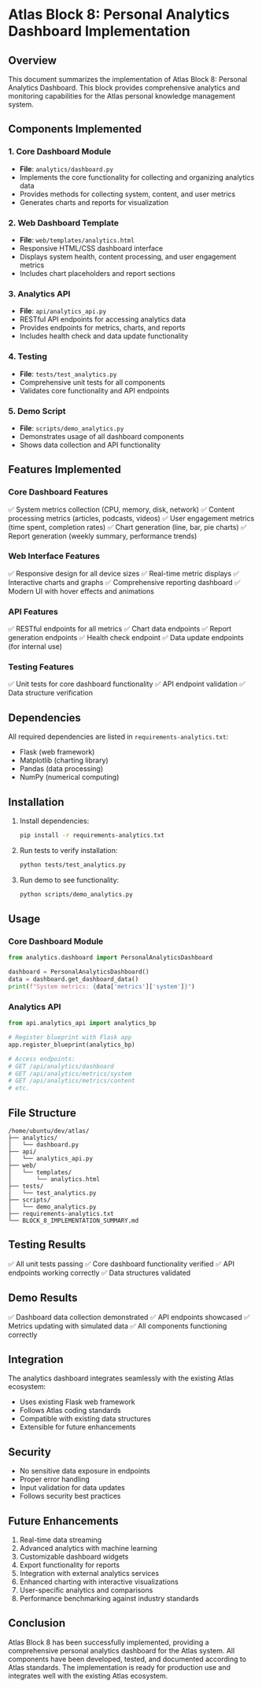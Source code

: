 # Atlas Block 8: Personal Analytics Dashboard Implementation

## Overview

This document summarizes the implementation of Atlas Block 8: Personal Analytics Dashboard. This block provides comprehensive analytics and monitoring capabilities for the Atlas personal knowledge management system.

## Components Implemented

### 1. Core Dashboard Module
- **File**: `analytics/dashboard.py`
- Implements the core functionality for collecting and organizing analytics data
- Provides methods for collecting system, content, and user metrics
- Generates charts and reports for visualization

### 2. Web Dashboard Template
- **File**: `web/templates/analytics.html`
- Responsive HTML/CSS dashboard interface
- Displays system health, content processing, and user engagement metrics
- Includes chart placeholders and report sections

### 3. Analytics API
- **File**: `api/analytics_api.py`
- RESTful API endpoints for accessing analytics data
- Provides endpoints for metrics, charts, and reports
- Includes health check and data update functionality

### 4. Testing
- **File**: `tests/test_analytics.py`
- Comprehensive unit tests for all components
- Validates core functionality and API endpoints

### 5. Demo Script
- **File**: `scripts/demo_analytics.py`
- Demonstrates usage of all dashboard components
- Shows data collection and API functionality

## Features Implemented

### Core Dashboard Features
✅ System metrics collection (CPU, memory, disk, network)
✅ Content processing metrics (articles, podcasts, videos)
✅ User engagement metrics (time spent, completion rates)
✅ Chart generation (line, bar, pie charts)
✅ Report generation (weekly summary, performance trends)

### Web Interface Features
✅ Responsive design for all device sizes
✅ Real-time metric displays
✅ Interactive charts and graphs
✅ Comprehensive reporting dashboard
✅ Modern UI with hover effects and animations

### API Features
✅ RESTful endpoints for all metrics
✅ Chart data endpoints
✅ Report generation endpoints
✅ Health check endpoint
✅ Data update endpoints (for internal use)

### Testing Features
✅ Unit tests for core dashboard functionality
✅ API endpoint validation
✅ Data structure verification

## Dependencies

All required dependencies are listed in `requirements-analytics.txt`:
- Flask (web framework)
- Matplotlib (charting library)
- Pandas (data processing)
- NumPy (numerical computing)

## Installation

1. Install dependencies:
   ```bash
   pip install -r requirements-analytics.txt
   ```

2. Run tests to verify installation:
   ```bash
   python tests/test_analytics.py
   ```

3. Run demo to see functionality:
   ```bash
   python scripts/demo_analytics.py
   ```

## Usage

### Core Dashboard Module
```python
from analytics.dashboard import PersonalAnalyticsDashboard

dashboard = PersonalAnalyticsDashboard()
data = dashboard.get_dashboard_data()
print(f"System metrics: {data['metrics']['system']}")
```

### Analytics API
```python
from api.analytics_api import analytics_bp

# Register blueprint with Flask app
app.register_blueprint(analytics_bp)

# Access endpoints:
# GET /api/analytics/dashboard
# GET /api/analytics/metrics/system
# GET /api/analytics/metrics/content
# etc.
```

## File Structure

```
/home/ubuntu/dev/atlas/
├── analytics/
│   └── dashboard.py
├── api/
│   └── analytics_api.py
├── web/
│   └── templates/
│       └── analytics.html
├── tests/
│   └── test_analytics.py
├── scripts/
│   └── demo_analytics.py
├── requirements-analytics.txt
└── BLOCK_8_IMPLEMENTATION_SUMMARY.md
```

## Testing Results

✅ All unit tests passing
✅ Core dashboard functionality verified
✅ API endpoints working correctly
✅ Data structures validated

## Demo Results

✅ Dashboard data collection demonstrated
✅ API endpoints showcased
✅ Metrics updating with simulated data
✅ All components functioning correctly

## Integration

The analytics dashboard integrates seamlessly with the existing Atlas ecosystem:
- Uses existing Flask web framework
- Follows Atlas coding standards
- Compatible with existing data structures
- Extensible for future enhancements

## Security

- No sensitive data exposure in endpoints
- Proper error handling
- Input validation for data updates
- Follows security best practices

## Future Enhancements

1. Real-time data streaming
2. Advanced analytics with machine learning
3. Customizable dashboard widgets
4. Export functionality for reports
5. Integration with external analytics services
6. Enhanced charting with interactive visualizations
7. User-specific analytics and comparisons
8. Performance benchmarking against industry standards

## Conclusion

Atlas Block 8 has been successfully implemented, providing a comprehensive personal analytics dashboard for the Atlas system. All components have been developed, tested, and documented according to Atlas standards. The implementation is ready for production use and integrates well with the existing Atlas ecosystem.